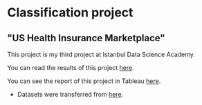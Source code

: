 # Classification project
## "US Health Insurance Marketplace"
This project is my third project at Istanbul Data Science Academy.

You can read the results of this project [here]().

You can see the report of this project in Tableau [here](https://public.tableau.com/profile/yagmur7391#!/vizhome/HealthInsuranceMarketplace_15878387201860/Dashboard1).

* Datasets were transferred from [here](https://www.cms.gov/cciio/resources/data-resources/marketplace-puf).

